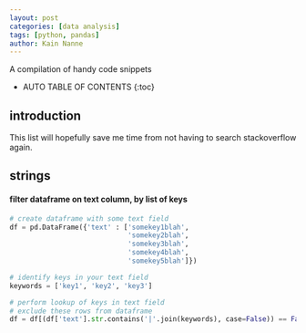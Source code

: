 ```yaml
---
layout: post
categories: [data analysis]
tags: [python, pandas]
author: Kain Nanne
---
```


A compilation of handy code snippets  

<!-- excerpt separator -->

* AUTO TABLE OF CONTENTS
{:toc}

## introduction

This list will hopefully save me time from not having to search stackoverflow again.

## strings

#### filter dataframe on text column, by list of keys

```Python
# create dataframe with some text field
df = pd.DataFrame({'text' : ['somekey1blah',
                             'somekey2blah',
                             'somekey3blah',
                             'somekey4blah',
                             'somekey5blah']})

# identify keys in your text field
keywords = ['key1', 'key2', 'key3']

# perform lookup of keys in text field
# exclude these rows from dataframe
df = df[(df['text'].str.contains('|'.join(keywords), case=False)) == False]
```
